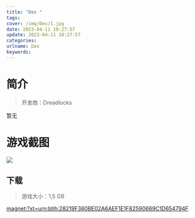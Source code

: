 ```yaml
---
title: "Dex "
tags: 
cover: /img/Dex/1.jpg
date: 2023-04-11 10:27:57
update: 2023-04-11 10:27:57
categories: 
urlname: Dex
keywords: 
---
```

# 简介

> 开发商：Dreadlocks

暂无

# 游戏截图

![](/img/Dex/2.jpg)


## 下载

> 游戏大小：1,5 GB

[magnet:?xt=urn:btih:28219F360BE02A6AEF1E1F82590669C1D654794F](magnet:?xt=urn:btih:28219F360BE02A6AEF1E1F82590669C1D654794F)